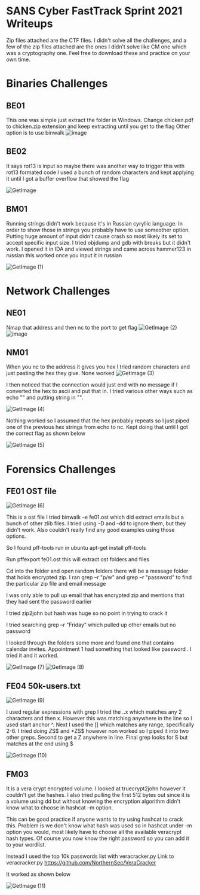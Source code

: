 # SANS Cyber FastTrack Sprint 2021 Writeups

Zip files attached are the CTF files. I didn't solve all the challenges, and a few of the zip files attached are the ones I didn't solve like CM one which was a cryptography one. Feel free to download these and practice on your own time.

# Binaries Challenges

## BE01
This one was simple just extract the folder in Windows. Change chicken.pdf to chicken.zip extension and keep extracting until you get to the flag
Other option is to use binwalk
![image](https://user-images.githubusercontent.com/31175996/114052703-1e173400-9843-11eb-8b2b-0c4f4d527db6.png)

## BE02
It says rot13 is input so maybe there was another way to trigger this with rot13 formated code
I used a bunch of random characters and kept applying it until I got a buffer overflow that showed the flag

![GetImage](https://user-images.githubusercontent.com/31175996/114052972-5f0f4880-9843-11eb-9f1a-c9036fe74882.png)

## BM01 

Running strings didn't work because it's in Russian cyryllic language. In order to show those in strings you probably have to use someother option.
Putting huge amount of input didn't cause crash so most likely its set to accept specific input size. 
I tried objdump and gdb with breaks but it didn't work.
I opened it in IDA and viewed strings and came across hammer123 in russian this worked once you input it in russian 

![GetImage (1)](https://user-images.githubusercontent.com/31175996/114053502-db099080-9843-11eb-800c-d9130b7635ed.png)

# Network Challenges
## NE01
Nmap that address and then nc to the port to get flag 
![GetImage (2)](https://user-images.githubusercontent.com/31175996/114053972-48b5bc80-9844-11eb-8341-d8c25a3c2776.png)
![image](https://user-images.githubusercontent.com/31175996/114054218-81559600-9844-11eb-974a-d36f1ad0036d.png)

## NM01
When you nc to the address it gives you hex I tried random characters and just pasting the hex they give. None worked 
![GetImage (3)](https://user-images.githubusercontent.com/31175996/114054340-a2b68200-9844-11eb-8840-c01de18ed2f5.png)

I then noticed that the connection would just end with no message if I converted the hex to ascii and put that in. I tried various other ways such as echo "" and putting string in "". 

![GetImage (4)](https://user-images.githubusercontent.com/31175996/114054375-ab0ebd00-9844-11eb-9648-c85e778dff8b.png)

Nothing worked so I assumed that the hex probably repeats so I just piped one of the previous hex strings from echo to nc. Kept doing that until I got the correct flag as shown
below 

![GetImage (5)](https://user-images.githubusercontent.com/31175996/114054401-b19d3480-9844-11eb-88a6-c7ad52983766.png)

# Forensics Challenges
## FE01 OST file 
![GetImage (6)](https://user-images.githubusercontent.com/31175996/114055141-56b80d00-9845-11eb-8cbf-879bdd41a295.png)

This is a ost file I tried binwalk –e fe01.ost which did extract emails but a bunch of other zlib files. I tried using –D and –dd to ignore them, but they didn't work. Also couldn't really find any good examples using those options.  

So I found pff-tools run in ubuntu apt-get install pff-tools 

Run pffexport fe01.ost this will extract ost folders and files 

Cd into the folder and open random folders there will be a message folder that holds encrypted zip. I ran grep –r "p/w" and grep –r "password" to find the particular zip file and email message

I was only able to pull up email that has encrypted zip and mentions that they had sent the password earlier 

I tried zip2john but hash was huge so no point in trying to crack it 

I tried searching grep –r "Friday" which pulled up other emails but no password 

I looked through the folders some more and found one that contains calendar invites. Appointment 1 had something that looked like password . I tried it and it worked. 

![GetImage (7)](https://user-images.githubusercontent.com/31175996/114055493-ae567880-9845-11eb-8122-0aaad9bd3866.png)
![GetImage (8)](https://user-images.githubusercontent.com/31175996/114055505-b0b8d280-9845-11eb-965c-b748474e3c58.png)

## FE04 50k-users.txt 
![GetImage (9)](https://user-images.githubusercontent.com/31175996/114055749-e1990780-9845-11eb-87ef-86e97decc997.png)

I used regular expressions with grep I tried the ..x which matches any 2 characters and then x. However this was matching anywhere in the line so I used start anchor ^. Next I used the [] which matches any range, specifically 2-6. I tried doing *Z*S$ and *ZS$ however non worked so I piped it into two other greps. Second to get a Z anywhere in line. Final grep looks for S but matches at the end using $ 

![GetImage (10)](https://user-images.githubusercontent.com/31175996/114055774-e5c52500-9845-11eb-9896-f0efc38a8ab8.png)

## FM03 

It is a vera crypt encrypted volume. I looked at truecrypt2john however it couldn't get the hashes. I also tried pulling the first 512 bytes out since it is a volume using dd but without knowing the encryption algorithm didn't know what to choose in hashcat –m option. 

This can be good practice if anyone wants to try using hashcat to crack this. Problem is we don't know what hash was used so in hashcat under -m option you would, most likely have to choose all the available veracrypt hash types. Of course you now know the right password so you can add it to your wordlist.

Instead I used the top 10k passwords list with veracracker.py Link to veracracker.py https://github.com/NorthernSec/VeraCracker 

It worked as shown below 

![GetImage (11)](https://user-images.githubusercontent.com/31175996/114056375-71d74c80-9846-11eb-8f4b-75c5ca599946.png)
